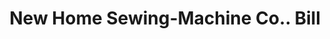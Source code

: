 ---
doi: 10.7916/D8Z339RG
date_other: '1920'
date_other_textual: '1920'
form: printed ephemera
genre:
- Invoices
name:
- New Home Sewing-Machine Co.
object_in_context_url: https://biggert.cul.columbia.edu/items/view/ave_biggert_00229
subject_hierarchical_geographic:
- Chicago, Illinois, United States
subject_name:
- New Home Sewing-Machine Co.
title: New Home Sewing-Machine Co.. Bill
sort_title: New Home Sewing-Machine Co.. Bill
call_number: ave_biggert_00229
coordinates:
- 41.83694444444445,-87.68472222222222
pid: ave_biggert_00229
identifiers: ave_biggert_00229
thumbnail: https://derivativo-2.library.columbia.edu/iiif/2/ldpd:345208/full/!256,256/0/native.jpg
permalink: /biggert/ave_biggert_00229/
layout: iiif-image-page
---